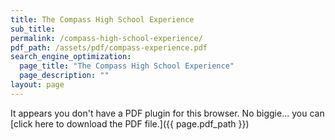 ```yaml
---
title: The Compass High School Experience
sub_title:
permalink: /compass-high-school-experience/
pdf_path: /assets/pdf/compass-experience.pdf
search_engine_optimization:
  page_title: "The Compass High School Experience"
  page_description: ""
layout: page
---
```


<object data="{{ page.pdf_path }}#page=1&amp;zoom=100" type="application/pdf" width="100%" height="800px" internalinstanceid="11">It appears you don't have a PDF plugin for this browser. No biggie... you can [click here to download the PDF file.]({{ page.pdf_path }})</object>
